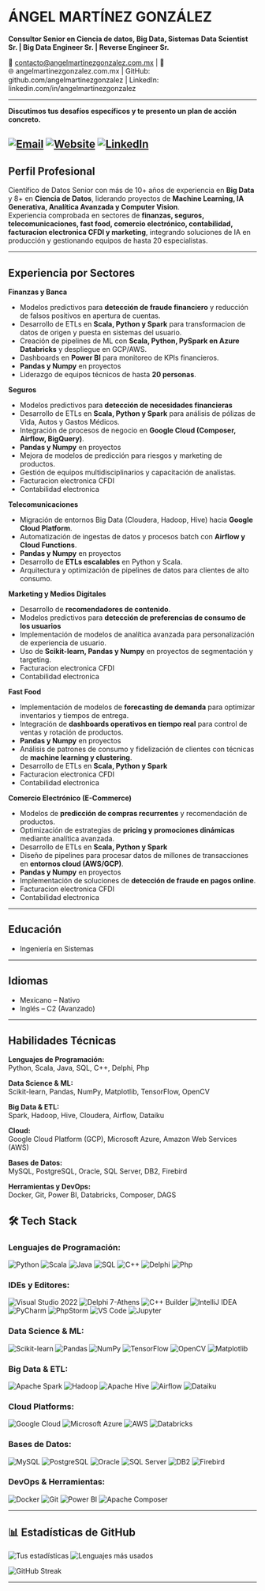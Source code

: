 # ÁNGEL MARTÍNEZ GONZÁLEZ
**Consultor Senior en Ciencia de datos, Big Data, Sistemas**
**Data Scientist Sr. | Big Data Engineer Sr. | Reverse Engineer Sr.**

📧 contacto@angelmartinezgonzalez.com.mx | 📱   
🌐 angelmartinezgonzalez.com.mx | GitHub: github.com/angelmartinezgonzalez | LinkedIn: linkedin.com/in/angelmartinezgonzalez  

---
**Discutimos tus desafíos específicos y te presento un plan de acción concreto.**

[![Email](https://img.shields.io/badge/%F0%9F%93%A7-Agendar_Consulta-D14836?style=for-the-badge&logo=gmail)](mailto:contacto@angelmartinezgonzalez.com.mx?subject=Consulta%20Data%20Science&body=Hola%20Ángel,%20me%20interesa%20tu%20consultoría...)
[![Website](https://img.shields.io/badge/%F0%9F%8C%90-Visita_Mi_Sitio-4285F4?style=for-the-badge&logo=googlechrome)](https://angelmartinezgonzalez.com.mx)
[![LinkedIn](https://img.shields.io/badge/%F0%9F%92%BC-Conectemos-0A66C2?style=for-the-badge&logo=linkedin)](https://linkedin.com/in/angelmartinezgonzalez)
---


## Perfil Profesional
Científico de Datos Senior con más de 10+ años de experiencia en **Big Data** y 8+ en **Ciencia de Datos**, liderando proyectos de **Machine Learning, IA Generativa, Analítica Avanzada y Computer Vision**.  
Experiencia comprobada en sectores de **finanzas, seguros, telecomunicaciones, fast food, comercio electrónico, contabilidad, facturacion electronica CFDI y marketing**, integrando soluciones de IA en producción y gestionando equipos de hasta 20 especialistas.  

---

## Experiencia por Sectores

**Finanzas y Banca**  
- Modelos predictivos para **detección de fraude financiero** y reducción de falsos positivos en apertura de cuentas.
- Desarrollo de ETLs en **Scala, Python y Spark** para transformacion de datos de origen y puesta en sistemas del usuario.    
- Creación de pipelines de ML con **Scala, Python, PySpark en Azure Databricks** y despliegue en GCP/AWS.  
- Dashboards en **Power BI** para monitoreo de KPIs financieros.
- **Pandas y Numpy** en proyectos
- Liderazgo de equipos técnicos de hasta **20 personas**.  

**Seguros**  
- Modelos predictivos para **detección de necesidades financieras**
- Desarrollo de ETLs en **Scala, Python y Spark** para análisis de pólizas de Vida, Autos y Gastos Médicos.  
- Integración de procesos de negocio en **Google Cloud (Composer, Airflow, BigQuery)**.
- **Pandas y Numpy** en proyectos
- Mejora de modelos de predicción para riesgos y marketing de productos.  
- Gestión de equipos multidisciplinarios y capacitación de analistas.
- Facturacion electronica CFDI
- Contabilidad electronica 

**Telecomunicaciones**  
- Migración de entornos Big Data (Cloudera, Hadoop, Hive) hacia **Google Cloud Platform**.  
- Automatización de ingestas de datos y procesos batch con **Airflow y Cloud Functions**.
- **Pandas y Numpy** en proyectos
- Desarrollo de **ETLs escalables** en Python y Scala.  
- Arquitectura y optimización de pipelines de datos para clientes de alto consumo.  

**Marketing y Medios Digitales**  
- Desarrollo de **recomendadores de contenido**.
- Modelos predictivos para **detección de preferencias de consumo de los usuarios**
- Implementación de modelos de analítica avanzada para personalización de experiencia de usuario.
- Uso de **Scikit-learn, Pandas y Numpy** en proyectos de segmentación y targeting.
- Facturacion electronica CFDI
- Contabilidad electronica 

**Fast Food**  
- Implementación de modelos de **forecasting de demanda** para optimizar inventarios y tiempos de entrega.  
- Integración de **dashboards operativos en tiempo real** para control de ventas y rotación de productos.
- **Pandas y Numpy** en proyectos
- Análisis de patrones de consumo y fidelización de clientes con técnicas de **machine learning y clustering**.
- Desarrollo de ETLs en **Scala, Python y Spark**
- Facturacion electronica CFDI
- Contabilidad electronica 

**Comercio Electrónico (E-Commerce)**  
- Modelos de **predicción de compras recurrentes** y recomendación de productos.  
- Optimización de estrategias de **pricing y promociones dinámicas** mediante analítica avanzada.
- Desarrollo de ETLs en **Scala, Python y Spark**
- Diseño de pipelines para procesar datos de millones de transacciones en **entornos cloud (AWS/GCP)**.
- **Pandas y Numpy** en proyectos
- Implementación de soluciones de **detección de fraude en pagos online**.
- Facturacion electronica CFDI
- Contabilidad electronica 

---

## Educación
- Ingeniería en Sistemas
  
---
## Idiomas
- Mexicano – Nativo  
- Inglés – C2 (Avanzado)  

---

## Habilidades Técnicas

**Lenguajes de Programación:**  
Python, Scala, Java, SQL, C++, Delphi, Php  

**Data Science & ML:**  
Scikit-learn, Pandas, NumPy, Matplotlib, TensorFlow, OpenCV  

**Big Data & ETL:**  
Spark, Hadoop, Hive, Cloudera, Airflow, Dataiku  

**Cloud:**  
Google Cloud Platform (GCP), Microsoft Azure, Amazon Web Services (AWS)  

**Bases de Datos:**  
MySQL, PostgreSQL, Oracle, SQL Server, DB2, Firebird  

**Herramientas y DevOps:**  
Docker, Git, Power BI, Databricks, Composer, DAGS  




## 🛠️ Tech Stack

### **Lenguajes de Programación:**
![Python](https://img.shields.io/badge/Python-3776AB?logo=python&logoColor=white)
![Scala](https://img.shields.io/badge/Scala-DC322F?logo=scala&logoColor=white)
![Java](https://img.shields.io/badge/Java-ED8B00?logo=java&logoColor=white)
![SQL](https://img.shields.io/badge/SQL-4479A1?logo=postgresql&logoColor=white)
![C++](https://img.shields.io/badge/C++-00599C?logo=c%2B%2B&logoColor=white)
![Delphi](https://img.shields.io/badge/Delphi-EE1F35?logo=delphi&logoColor=white)
![Php](https://img.shields.io/badge/Php-EE1F35?logo=php&logoColor=white)

### **IDEs y Editores:**
![Visual Studio 2022](https://img.shields.io/badge/Visual_Studio_2022-5C2D91?logo=visualstudio&logoColor=white)
![Delphi 7-Athens](https://img.shields.io/badge/Delphi_7--Athens-EE1F35?logo=delphi&logoColor=white)
![C++ Builder](https://img.shields.io/badge/C++_Builder-5C2D91?logo=embarcadero&logoColor=white)
![IntelliJ IDEA](https://img.shields.io/badge/IntelliJ_IDEA-000000?logo=intellijidea&logoColor=white)
![PyCharm](https://img.shields.io/badge/PyCharm-000000?logo=pycharm&logoColor=white)
![PhpStorm](https://img.shields.io/badge/PhpStorm-000000?logo=phpstorm&logoColor=white)
![VS Code](https://img.shields.io/badge/VS_Code-007ACC?logo=visualstudiocode&logoColor=white)
![Jupyter](https://img.shields.io/badge/Jupyter-F37626?logo=jupyter&logoColor=white)

### **Data Science & ML:**
![Scikit-learn](https://img.shields.io/badge/Scikit--learn-F7931E?logo=scikitlearn&logoColor=white)
![Pandas](https://img.shields.io/badge/Pandas-150458?logo=pandas&logoColor=white)
![NumPy](https://img.shields.io/badge/NumPy-013243?logo=numpy&logoColor=white)
![TensorFlow](https://img.shields.io/badge/TensorFlow-FF6F00?logo=tensorflow&logoColor=white)
![OpenCV](https://img.shields.io/badge/OpenCV-5C3EE8?logo=opencv&logoColor=white)
![Matplotlib](https://img.shields.io/badge/Matplotlib-11557C?logo=python&logoColor=white)

### **Big Data & ETL:**
![Apache Spark](https://img.shields.io/badge/Apache_Spark-E25A1C?logo=apachespark&logoColor=white)
![Hadoop](https://img.shields.io/badge/Hadoop-66CCFF?logo=apachehadoop&logoColor=black)
![Apache Hive](https://img.shields.io/badge/Apache_Hive-FDEE21?logo=apachehive&logoColor=black)
![Airflow](https://img.shields.io/badge/Airflow-017CEE?logo=apacheairflow&logoColor=white)
![Dataiku](https://img.shields.io/badge/Dataiku-2AB1AC?logo=dataiku&logoColor=white)

### **Cloud Platforms:**
![Google Cloud](https://img.shields.io/badge/Google_Cloud-4285F4?logo=googlecloud&logoColor=white)
![Microsoft Azure](https://img.shields.io/badge/Microsoft_Azure-0078D4?logo=microsoftazure&logoColor=white)
![AWS](https://img.shields.io/badge/AWS-232F3E?logo=amazonaws&logoColor=white)
![Databricks](https://img.shields.io/badge/Databricks-FF3621?logo=databricks&logoColor=white)

### **Bases de Datos:**
![MySQL](https://img.shields.io/badge/MySQL-4479A1?logo=mysql&logoColor=white)
![PostgreSQL](https://img.shields.io/badge/PostgreSQL-336791?logo=postgresql&logoColor=white)
![Oracle](https://img.shields.io/badge/Oracle-F80000?logo=oracle&logoColor=white)
![SQL Server](https://img.shields.io/badge/SQL_Server-CC2927?logo=microsoftsqlserver&logoColor=white)
![DB2](https://img.shields.io/badge/DB2-052FAD?logo=ibm&logoColor=white)
![Firebird](https://img.shields.io/badge/Firebird-ED1C24?logo=firebird&logoColor=white)

### **DevOps & Herramientas:**
![Docker](https://img.shields.io/badge/Docker-2496ED?logo=docker&logoColor=white)
![Git](https://img.shields.io/badge/Git-F05032?logo=git&logoColor=white)
![Power BI](https://img.shields.io/badge/Power_BI-F2C811?logo=powerbi&logoColor=black)
![Apache Composer](https://img.shields.io/badge/Apache_Composer-430098?logo=apache&logoColor=white)

---

## 📊 Estadísticas de GitHub

![Tus estadísticas](https://github-readme-stats.vercel.app/api?username=angelmartinezgonzalez&show_icons=true&theme=radical&hide_title=true)
![Lenguajes más usados](https://github-readme-stats.vercel.app/api/top-langs/?username=angelmartinezgonzalez&layout=compact&theme=radical)

![GitHub Streak](https://streak-stats.demolab.com/?user=angelmartinezgonzalez&theme=radical)

---
